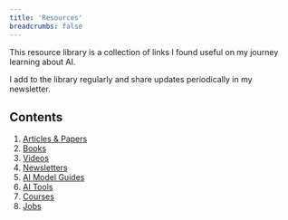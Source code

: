 ```yaml
---
title: 'Resources'
breadcrumbs: false
---
```


This resource library is a collection of links I found useful on my journey learning about AI.

I add to the library regularly and share updates periodically in my newsletter.

## Contents

1. [Articles & Papers](/docs/articles)
2. [Books](/docs/books)
3. [Videos](/docs/videos)
4. [Newsletters](/docs/newsletters)
5. [AI Model Guides](/docs/model-guides)
6. [AI Tools](/docs/tools)
7. [Courses](/docs/courses)
8. [Jobs](/docs/jobs)
